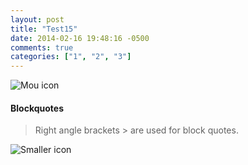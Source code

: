 ```yaml
---
layout: post
title: "Test15"
date: 2014-02-16 19:48:16 -0500
comments: true
categories: ["1", "2", "3"]
---
```


![Mou icon](http://mouapp.com/Mou_128.png) 

#### Blockquotes

> Right angle brackets &gt; are used for block quotes.

![Smaller icon](http://smallerapp.com/favicon.ico "Title here")  
